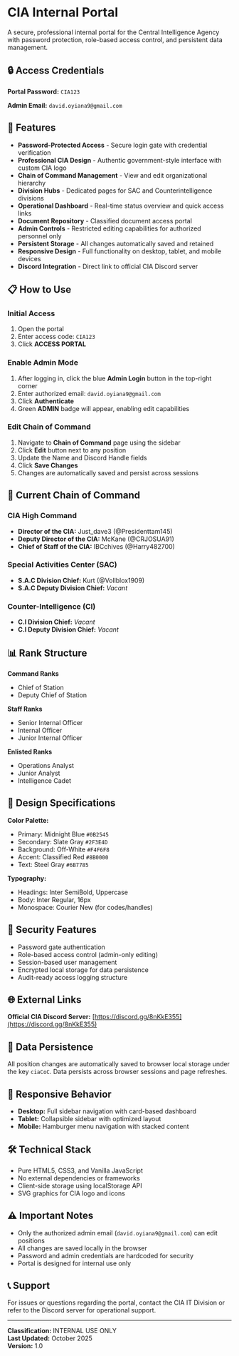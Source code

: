 # CIA Internal Portal

A secure, professional internal portal for the Central Intelligence Agency with password protection, role-based access control, and persistent data management.

## 🔒 Access Credentials

**Portal Password:** `CIA123`

**Admin Email:** `david.oyiana9@gmail.com`

## 🚀 Features

- **Password-Protected Access** - Secure login gate with credential verification
- **Professional CIA Design** - Authentic government-style interface with custom CIA logo
- **Chain of Command Management** - View and edit organizational hierarchy
- **Division Hubs** - Dedicated pages for SAC and Counterintelligence divisions
- **Operational Dashboard** - Real-time status overview and quick access links
- **Document Repository** - Classified document access portal
- **Admin Controls** - Restricted editing capabilities for authorized personnel only
- **Persistent Storage** - All changes automatically saved and retained
- **Responsive Design** - Full functionality on desktop, tablet, and mobile devices
- **Discord Integration** - Direct link to official CIA Discord server

## 📋 How to Use

### Initial Access
1. Open the portal
2. Enter access code: `CIA123`
3. Click **ACCESS PORTAL**

### Enable Admin Mode
1. After logging in, click the blue **Admin Login** button in the top-right corner
2. Enter authorized email: `david.oyiana9@gmail.com`
3. Click **Authenticate**
4. Green **ADMIN** badge will appear, enabling edit capabilities

### Edit Chain of Command
1. Navigate to **Chain of Command** page using the sidebar
2. Click **Edit** button next to any position
3. Update the Name and Discord Handle fields
4. Click **Save Changes**
5. Changes are automatically saved and persist across sessions

## 🏢 Current Chain of Command

### CIA High Command
- **Director of the CIA:** Just_dave3 (@Presidenttam145)
- **Deputy Director of the CIA:** McKane (@CRJOSUA91)
- **Chief of Staff of the CIA:** IBCchives (@Harry482700)

### Special Activities Center (SAC)
- **S.A.C Division Chief:** Kurt (@Vollblox1909)
- **S.A.C Deputy Division Chief:** *Vacant*

### Counter-Intelligence (CI)
- **C.I Division Chief:** *Vacant*
- **C.I Deputy Division Chief:** *Vacant*

## 📊 Rank Structure

**Command Ranks**
- Chief of Station
- Deputy Chief of Station

**Staff Ranks**
- Senior Internal Officer
- Internal Officer
- Junior Internal Officer

**Enlisted Ranks**
- Operations Analyst
- Junior Analyst
- Intelligence Cadet

## 🎨 Design Specifications

**Color Palette:**
- Primary: Midnight Blue `#0B2545`
- Secondary: Slate Gray `#2F3E4D`
- Background: Off-White `#F4F6F8`
- Accent: Classified Red `#8B0000`
- Text: Steel Gray `#6B7785`

**Typography:**
- Headings: Inter SemiBold, Uppercase
- Body: Inter Regular, 16px
- Monospace: Courier New (for codes/handles)

## 🔐 Security Features

- Password gate authentication
- Role-based access control (admin-only editing)
- Session-based user management
- Encrypted local storage for data persistence
- Audit-ready access logging structure

## 🌐 External Links

**Official CIA Discord Server:** [https://discord.gg/8nKkE355](https://discord.gg/8nKkE355)

## 💾 Data Persistence

All position changes are automatically saved to browser local storage under the key `ciaCoC`. Data persists across browser sessions and page refreshes.

## 📱 Responsive Behavior

- **Desktop:** Full sidebar navigation with card-based dashboard
- **Tablet:** Collapsible sidebar with optimized layout
- **Mobile:** Hamburger menu navigation with stacked content

## 🛠️ Technical Stack

- Pure HTML5, CSS3, and Vanilla JavaScript
- No external dependencies or frameworks
- Client-side storage using localStorage API
- SVG graphics for CIA logo and icons

## ⚠️ Important Notes

- Only the authorized admin email (`david.oyiana9@gmail.com`) can edit positions
- All changes are saved locally in the browser
- Password and admin credentials are hardcoded for security
- Portal is designed for internal use only

## 📞 Support

For issues or questions regarding the portal, contact the CIA IT Division or refer to the Discord server for operational support.

---

**Classification:** INTERNAL USE ONLY  
**Last Updated:** October 2025  
**Version:** 1.0

